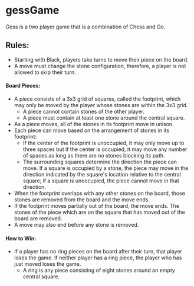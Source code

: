 # gessGame
Gess is a two player game that is a combination of Chess and Go.

## Rules:
- Starting with Black, players take turns to move their piece on the board.
- A move must change the stone configuration, therefore, a player is not allowed to skip their turn. 

#### Board Pieces: 
- A piece consists of a 3x3 grid of squares, called the footprint, which may only be moved by the player whose stones are within the 3x3 grid.
  - A piece cannot contain stones of the other player.
  - A piece must contain at least one stone around the central square.
- As a piece moves, all of the stones in its footprint move in unison.
- Each piece can move based on the arrangement of stones in its footprint:
  - If the center of the footprint is unoccupied, it may only move up to three spaces but if the center is occupied, it may move any number of spaces as long as there are no stones blocking its path.
  - The surrounding squares determine the direction the piece can move. If a square is occupied by a stone, the piece may move in the direction indicated by the square's location relative to the central square; if a square is unoccupied, the piece cannot move in that direction.
- When the footprint overlaps with any other stones on the board, those stones are removed from the board and the move ends.
- If the footprint moves partially out of the board, the move ends. The stones of the piece which are on the square that has moved out of the board are removed.
- A move may also end before any stone is removed.

#### How to Win:
- If a player has no ring pieces on the board after their turn, that player loses the game. If neither player has a ring piece, the player who has just moved loses the game.
  - A ring is any piece consisting of eight stones around an empty central square. 
